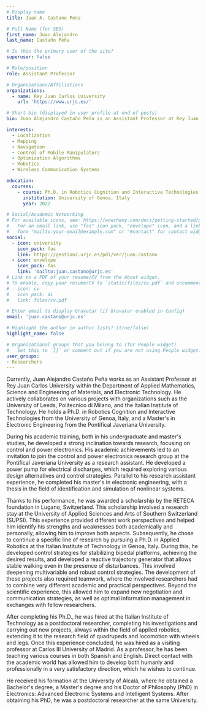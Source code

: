 ```yaml
---
# Display name
title: Juan A. Castano Pena

# Full Name (for SEO)
first_name: Juan Alejandro
last_name: Castaño Peña

# Is this the primary user of the site?
superuser: false

# Role/position
role: Assistant Professor

# Organizations/Affiliations
organizations:
  - name: Rey Juan Carlos University
    url: 'https://www.urjc.es/'

# Short bio (displayed in user profile at end of posts)
bio: Juan Alejandro Castaño Peña is an Assistant Professor at Rey Juan Carlos University, specializing in robotics, control systems, and power electronics. He holds a Ph.D. in Robotics Cognition and Interactive Technologies from the University of Genoa, Italy, and a Master's in Electronic Engineering from the Pontifical Javeriana University. His research focuses on localization, mapping, navigation, and control of mobile manipulators, as well as the application of optimization algorithms in various aspects of mobile robotics. He actively collaborates with international institutions and has extensive experience in both academic and applied research.

interests:
  - Localization
  - Mapping
  - Navigation
  - Control of Mobile Manipulators
  - Optimization Algorithms
  - Robotics
  - Wireless Communication Systems

education:
  courses:
    - course: Ph.D. in Robotics Cognition and Interactive Technologies
      institution: University of Genoa, Italy
      year: 2022

# Social/Academic Networking
# For available icons, see: https://wowchemy.com/docs/getting-started/page-builder/#icons
#   For an email link, use "fas" icon pack, "envelope" icon, and a link in the
#   form "mailto:your-email@example.com" or "#contact" for contact widget.
social:
  - icon: university
    icon_pack: fas
    link: https://gestion2.urjc.es/pdi/ver/juan.castano
  - icon: envelope
    icon_pack: fas
    link: 'mailto:juan.castano@urjc.es'
# Link to a PDF of your resume/CV from the About widget.
# To enable, copy your resume/CV to `static/files/cv.pdf` and uncomment the lines below.
# - icon: cv
#   icon_pack: ai
#   link: files/cv.pdf

# Enter email to display Gravatar (if Gravatar enabled in Config)
email: 'juan.castano@urjc.es'

# Highlight the author in author lists? (true/false)
highlight_name: false

# Organizational groups that you belong to (for People widget)
#   Set this to `[]` or comment out if you are not using People widget.
user_groups:
- Researchers
---
```


Currently, Juan Alejandro Castaño Peña works as an Assistant Professor at Rey Juan Carlos University within the Department of Applied Mathematics, Science and Engineering of Materials, and Electronic Technology. He actively collaborates on various projects with organizations such as the University of Leeds, Politecnico di Milano, and the Italian Institute of Technology. He holds a Ph.D. in Robotics Cognition and Interactive Technologies from the University of Genoa, Italy, and a Master's in Electronic Engineering from the Pontifical Javeriana University.

During his academic training, both in his undergraduate and master's studies, he developed a strong inclination towards research, focusing on control and power electronics. His academic achievements led to an invitation to join the control and power electronics research group at the Pontifical Javeriana University as a research assistant. He developed a power pump for electrical discharges, which required exploring various design alternatives and control strategies. Parallel to his research assistant experience, he completed his master's in electronic engineering, with a thesis in the field of identification and simulation of nonlinear systems.

Thanks to his performance, he was awarded a scholarship by the RETECA foundation in Lugano, Switzerland. This scholarship involved a research stay at the University of Applied Sciences and Arts of Southern Switzerland (SUPSI). This experience provided different work perspectives and helped him identify his strengths and weaknesses both academically and personally, allowing him to improve both aspects. Subsequently, he chose to continue a specific line of research by pursuing a Ph.D. in Applied Robotics at the Italian Institute of Technology in Genoa, Italy. During this, he developed control strategies for stabilizing bipedal platforms, achieving the desired results, and developed a reactive trajectory generator that allows stable walking even in the presence of disturbances. This involved deepening multivariable and robust control strategies. The development of these projects also required teamwork, where the involved researchers had to combine very different academic and practical perspectives. Beyond the scientific experience, this allowed him to expand new negotiation and communication strategies, as well as optimal information management in exchanges with fellow researchers.

After completing his Ph.D., he was hired at the Italian Institute of Technology as a postdoctoral researcher, completing his investigations and carrying out new projects, always within the field of applied robotics, extending it to the research field of quadrupeds and locomotion with wheels and legs. Once this experience concluded, he was hired as a visiting professor at Carlos III University of Madrid. As a professor, he has been teaching various courses in both Spanish and English. Direct contact with the academic world has allowed him to develop both humanly and professionally in a very satisfactory direction, which he wishes to continue.

He received his formation at the University of Alcalá, where he obtained a Bachelor's degree, a Master's degree and his Doctor of Philosophy (PhD) in Electronics: Advanced Electronic Systems and Intelligent Systems. After obtaining his PhD, he was a postdoctoral researcher at the same University. 
